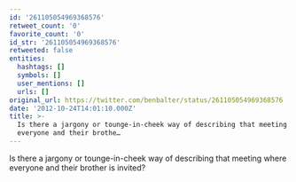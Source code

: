```yaml
---
id: '261105054969368576'
retweet_count: '0'
favorite_count: '0'
id_str: '261105054969368576'
retweeted: false
entities:
  hashtags: []
  symbols: []
  user_mentions: []
  urls: []
original_url: https://twitter.com/benbalter/status/261105054969368576
date: '2012-10-24T14:01:10.000Z'
title: >-
  Is there a jargony or tounge-in-cheek way of describing that meeting where
  everyone and their brothe…
---
```


Is there a jargony or tounge-in-cheek way of describing that meeting where everyone and their brother is invited?
